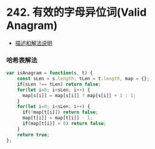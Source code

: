 # 242. 有效的字母异位词(Valid Anagram)

* [描述和解法说明](https://www.yuque.com/tokido/xquvcp/tu7sxs)

### 哈希表解法
```js
var isAnagram = function(s, t) {
    const sLen = s.length, tLen = t.length, map = {};
    if(sLen !== tLen) return false;
    for(let i=0; i<sLen; i++) {
      map[s[i]] = map[s[i]] ? map[s[i]] + 1 : 1;
    }
    for(let i=0; i<sLen; i++) {
      if(!map[t[i]]) return false;
      map[t[i]] = map[t[i]] - 1;
      if(map[t[i]] < 0) return false;
    }
    return true;
};
```